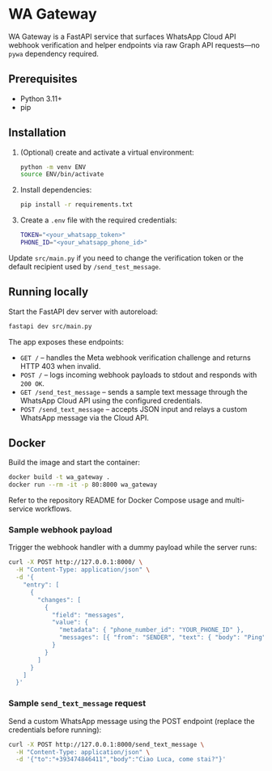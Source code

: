 # WA Gateway

WA Gateway is a FastAPI service that surfaces WhatsApp Cloud API webhook verification and helper endpoints via raw Graph API requests—no `pywa` dependency required.

## Prerequisites

- Python 3.11+
- pip

## Installation

1. (Optional) create and activate a virtual environment:
   ```bash
   python -m venv ENV
   source ENV/bin/activate
   ```
2. Install dependencies:
   ```bash
   pip install -r requirements.txt
   ```
3. Create a `.env` file with the required credentials:
   ```bash
   TOKEN="<your_whatsapp_token>"
   PHONE_ID="<your_whatsapp_phone_id>"
   ```

Update `src/main.py` if you need to change the verification token or the default recipient used by `/send_test_message`.

## Running locally

Start the FastAPI dev server with autoreload:

```bash
fastapi dev src/main.py
```

The app exposes these endpoints:

- `GET /` – handles the Meta webhook verification challenge and returns HTTP 403 when invalid.
- `POST /` – logs incoming webhook payloads to stdout and responds with `200 OK`.
- `GET /send_test_message` – sends a sample text message through the WhatsApp Cloud API using the configured credentials.
- `POST /send_text_message` – accepts JSON input and relays a custom WhatsApp message via the Cloud API.

## Docker

Build the image and start the container:

```bash
docker build -t wa_gateway .
docker run --rm -it -p 80:8000 wa_gateway
```

Refer to the repository README for Docker Compose usage and multi-service workflows.

### Sample webhook payload

Trigger the webhook handler with a dummy payload while the server runs:

```bash
curl -X POST http://127.0.0.1:8000/ \
  -H "Content-Type: application/json" \
  -d '{
    "entry": [
      {
        "changes": [
          {
            "field": "messages",
            "value": {
              "metadata": { "phone_number_id": "YOUR_PHONE_ID" },
              "messages": [{ "from": "SENDER", "text": { "body": "Ping" } }]
            }
          }
        ]
      }
    ]
  }'
```

### Sample `send_text_message` request

Send a custom WhatsApp message using the POST endpoint (replace the credentials before running):

```bash
curl -X POST http://127.0.0.1:8000/send_text_message \
  -H "Content-Type: application/json" \
  -d '{"to":"+393474846411","body":"Ciao Luca, come stai?"}'
```
